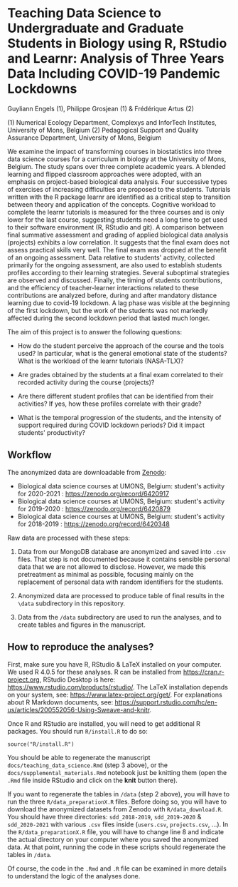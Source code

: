 # Teaching Data Science to Undergraduate and Graduate Students in Biology using R, RStudio and Learnr: Analysis of Three Years Data Including COVID-19 Pandemic Lockdowns

Guyliann Engels (1), Philippe Grosjean (1) & Frédérique Artus (2)

(1) Numerical Ecology Department, Complexys and InforTech Institutes, University of Mons, Belgium
(2) Pedagogical Support and Quality Assurance Department, University of Mons, Belgium


We examine the impact of transforming courses in biostatistics into three data science courses for a curriculum in biology at the University of Mons, Belgium. The study spans over three complete academic years. A blended learning and flipped classroom approaches were adopted, with an emphasis on project-based biological data analysis. Four successive types of exercises of increasing difficulties are proposed to the students. Tutorials written with the R package learnr are identified as a critical step to transition between theory and application of the concepts. Cognitive workload to complete the learnr tutorials is measured for the three courses and is only lower for the last course, suggesting students need a long time to get used to their software environment (R, RStudio and git). A comparison between final summative assessment and grading of applied biological data analysis (projects) exhibits a low correlation. It suggests that the final exam does not assess practical skills very well. The final exam was dropped at the benefit of an ongoing assessment. Data relative to students' activity, collected primarily for the ongoing assessment, are also used to establish students profiles according to their learning strategies. Several suboptimal strategies are observed and discussed. Finally, the timing of students contributions, and the efficiency of teacher-learner interactions related to these contributions are analyzed before, during and after mandatory distance learning due to covid-19 lockdown. A lag phase was visible at the beginning of the first lockdown, but the work of the students was not markedly affected during the second lockdown period that lasted much longer.

The aim of this project is to answer the following questions:

- How do the student perceive the approach of the course and the tools used? In particular, what is the general emotional state of the students? What is the workload of the learnr tutorials (NASA-TLX)?

- Are grades obtained by the students at a final exam correlated to their recorded activity during the course (projects)?

- Are there different student profiles that can be identified from their activities? If yes, how these profiles correlate with their grade?

- What is the temporal progression of the students, and the intensity of support required during COVID lockdown periods? Did it impact students' productivity?


## Workflow

The anonymized data are downloadable from [Zenodo](https://zenodo.org/):

- Biological data science courses at UMONS, Belgium: student's activity for 2020-2021 : <https://zenodo.org/record/6420917>
- Biological data science courses at UMONS, Belgium: student's activity for 2019-2020 : <https://zenodo.org/record/6420879>
- Biological data science courses at UMONS, Belgium: student's activity for 2018-2019 : <https://zenodo.org/record/6420348>

Raw data are processed with these steps:

1. Data from our MongoDB database are anonymized and saved into `.csv` files. That step is not documented because it contains sensible personal data that we are not allowed to disclose. However, we made this pretreatment as minimal as possible, focusing mainly on the replacement of personal data with random identifiers for the students.

2. Anonymized data are processed to produce table of final results in the `\data` subdirectory in this repository.

3. Data from the `/data` subdirectory are used to run the analyses, and to create tables and figures in the manuscript.

## How to reproduce the analyses?

First, make sure you have R, RStudio & LaTeX installed on your computer. We used R 4.0.5 for these analyses. R can be installed from <https://cran.r-project.org>, RStudio Desktop is here: <https://www.rstudio.com/products/rstudio/>. The LaTeX installation depends on your system, see: <https://www.latex-project.org/get/>. For explanations about R Markdown documents, see: <https://support.rstudio.com/hc/en-us/articles/200552056-Using-Sweave-and-knitr>.

Once R and RStudio are installed, you will need to get additional R packages. You should run `R/install.R` to do so:

```
source("R/install.R")
```

You should be able to regenerate the manuscript `docs/teaching_data_science.Rmd` (step 3 above), or the `docs/supplemental_materials.Rmd` notebook just be knitting them (open the `.Rmd` file inside RStudio and click on the **knit** button there).

If you want to regenerate the tables in `/data` (step 2 above), you will have to run the three `R/data_preparationX.R` files. Before doing so, you will have to download the anonymized datasets from Zenodo with `R/data_download.R`. You should have three directories: `sdd_2018-2019`,  `sdd_2019-2020` & `sdd_2020-2021` with  various `.csv` files inside (`users.csv`, `projects.csv`, ...). In the `R/data_preparationX.R` file, you will have to change line 8 and indicate the actual directory on your computer where you saved the anonymized data. At that point, running the code in these scripts should regenerate the tables in `/data`.

Of course, the code in the `.Rmd` and `.R` file can be examined in more details to understand the logic of the analyses done.
